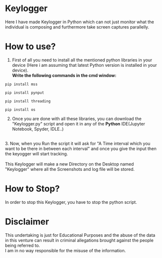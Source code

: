 # Keylogger
Here I have made Keylogger in Python which can not just monitor what the individual is composing and furthermore take screen captures parallelly.
# How to use?
1. First of all you need to install all the mentioned python libraries in your device (Here i am assuming that latest Python version is installed in your device).
<br/><b>Write the following commands in the cmd window:</b>

```
pip install mss
```

```
pip install pynput
```


```
pip install threading
```


```
pip install os
```

2. Once you are done with all these libraries, you can download the "Keylogger.py" script and open it in any of the **Python** IDE(Jupyter Notebook, Spyder, IDLE..)
<br/>
3. Now, when you Run the script it will ask for "A Time interval which you want to be there in between each interval" and once you give the input then the keyogger will start tracking.
<br/>
<br />
This Keylogger will make a new Directory on the Desktop named "Keylogger" where all the Screenshots and log file will be stored.

# How to Stop?
In order to stop this Keylogger, you have to stop the python script. 


# Disclaimer
This undertaking is just for Educational Purposes and the abuse of the data in this venture can result in criminal allegations brought against the people being referred to.<br/> 
I am in no way responsible for the misuse of the information.
